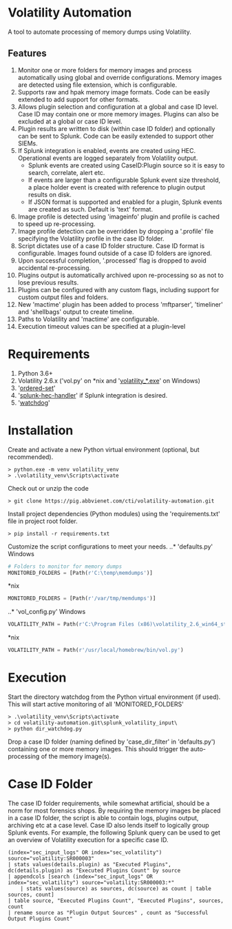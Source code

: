 # Volatility Automation
A tool to automate processing of memory dumps using Volatility.

## Features
1. Monitor one or more folders for memory images and process automatically using global and override configurations.  Memory images are detected using file extension, which is configurable.
2. Supports raw and hpak memory image formats.  Code can be easily extended to add support for other formats.
3. Allows plugin selection and configuration at a global and case ID level.  Case ID may contain one or more memory images.  Plugins can also be excluded at a global or case ID level.
4. Plugin results are written to disk (within case ID folder) and optionally can be sent to Splunk.  Code can be easily extended to support other SIEMs.
5. If Splunk integration is enabled, events are created using HEC.  Operational events are logged separately from Volatility output.
    * Splunk events are created using CaseID:Plugin source so it is easy to search, correlate, alert etc.
    * If events are larger than a configurable Splunk event size threshold, a place holder event is created with reference to plugin output results on disk.
    * If JSON format is supported and enabled for a plugin, Splunk events are created as such.  Default is 'text' format.
6. Image profile is detected using 'imageinfo' plugin and profile is cached to speed up re-processing.
7. Image profile detection can be overridden by dropping a '.profile' file specifying the Volatility profile in the case ID folder.
8. Script dictates use of a case ID folder structure.  Case ID format is configurable.  Images found outside of a case ID folders are ignored.
9. Upon successful completion, '.processed' flag is dropped to avoid accidental re-processing.
10. Plugins output is automatically archived upon re-processing so as not to lose previous results.
11. Plugins can be configured with any custom flags, including support for custom output files and folders.
12. New 'mactime' plugin has been added to process 'mftparser', 'timeliner' and 'shellbags' output to create timeline.
13. Paths to Volatility and 'mactime' are configurable.
14. Execution timeout values can be specified at a plugin-level

# Requirements
1. Python 3.6+
2. Volatility 2.6.x ('vol.py' on *nix and '[volatility_*.exe](http://downloads.volatilityfoundation.org/releases/2.6/volatility_2.6_win64_standalone.zip)' on Windows)
3. '[ordered-set](https://pypi.org/project/ordered-set/)'
4. '[splunk-hec-handler](https://pypi.org/project/splunk-hec-handler/)' if Splunk integration is desired.
5. '[watchdog](https://pypi.org/project/watchdog/)'

# Installation
Create and activate a new Python virtual environment (optional, but recommended).
```
> python.exe -m venv volatility_venv
> .\volatility_venv\Scripts\activate
```

Check out or unzip the code
```
> git clone https://pig.abbvienet.com/cti/volatility-automation.git
```

Install project dependencies (Python modules) using the 'requirements.txt' file in project root folder.
```
> pip install -r requirements.txt
```

Customize the script configurations to meet your needs.
..* 'defaults.py'
Windows
```python
# Folders to monitor for memory dumps
MONITORED_FOLDERS = [Path(r'C:\temp\memdumps')]
```

*nix
```python
MONITORED_FOLDERS = [Path(r'/var/tmp/memdumps')]
```


..* 'vol_config.py'
Windows
```python
VOLATILITY_PATH = Path(r'C:\Program Files (x86)\volatility_2.6_win64_standalone\volatility_2.6_win64_standalone.exe')
```

*nix
```python
VOLATILITY_PATH = Path(r'/usr/local/homebrew/bin/vol.py')
```

# Execution
Start the directory watchdog from the Python virtual environment (if used).  This will start active monitoring of all 'MONITORED_FOLDERS'
```
> .\volatility_venv\Scripts\activate
> cd volatility-automation.git\splunk_volatility_input\
> python dir_watchdog.py
```

Drop a case ID folder (naming defined by 'case_dir_filter' in 'defaults.py') containing one or more memory images. This should trigger the auto-processing of the memory image(s).

# Case ID Folder
The case ID folder requirements, while somewhat artificial, should be a norm for most forensics shops.  By requiring the memory images be placed in a case ID folder, the script is able to contain logs, plugins output, archiving etc at a case level.
Case ID also lends itself to logically group Splunk events.  For example, the following Splunk query can be used to get an overview of Volatility execution for a specific case ID.

```
(index="sec_input_logs" OR index="sec_volatility") source="volatility:SR000003"
| stats values(details.plugin) as "Executed Plugins", dc(details.plugin) as "Executed Plugins Count" by source
| appendcols [search (index="sec_input_logs" OR index="sec_volatility") source="volatility:SR000003:*"
    | stats values(source) as sources, dc(source) as count | table sources, count]
| table source, "Executed Plugins Count", "Executed Plugins", sources, count
| rename source as "Plugin Output Sources" , count as "Successful Output Plugins Count"
```
